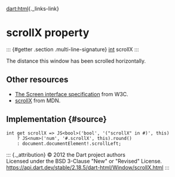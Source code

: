 [dart:html](../../dart-html/dart-html-library){._links-link}

scrollX property
================

::: {#getter .section .multi-line-signature}
[int](../../dart-core/int-class) scrollX
:::

The distance this window has been scrolled horizontally.

Other resources
---------------

-   [The Screen interface
    specification](http://www.w3.org/TR/cssom-view/#screen) from W3C.
-   [scrollX](https://developer.mozilla.org/en-US/docs/Web/API/Window.scrollX)
    from MDN.

Implementation {#source}
--------------

``` {.language-dart data-language="dart"}
int get scrollX => JS<bool>('bool', '("scrollX" in #)', this)
    ? JS<num>('num', '#.scrollX', this).round()
    : document.documentElement!.scrollLeft;
```

::: {._attribution}
© 2012 the Dart project authors\
Licensed under the BSD 3-Clause \"New\" or \"Revised\" License.\
<https://api.dart.dev/stable/2.18.5/dart-html/Window/scrollX.html>
:::
